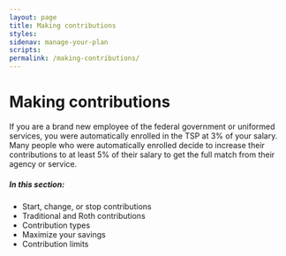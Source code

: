 ```yaml
---
layout: page
title: Making contributions
styles:
sidenav: manage-your-plan
scripts:
permalink: /making-contributions/
---
```


# Making contributions

If you are a brand new employee of the federal government or uniformed services, you were automatically enrolled in the TSP at 3% of your salary. Many people who were automatically enrolled decide to increase their contributions to at least 5% of their salary to get the full match from their agency or service.

##### In this section:

+ Start, change, or stop contributions
+ Traditional and Roth contributions
+ Contribution types
+ Maximize your savings
+ Contribution limits

<!-- CONTENT END -->
